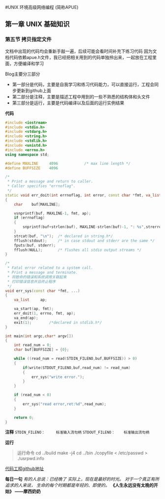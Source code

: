 #UNIX 环境高级网络编程 (简称APUE)
## 第一章 UNIX 基础知识
### 第五节 拷贝指定文件

文档中出现的代码均会重新手敲一遍，后续可能会看时间补充下练习代码
因为文档代码依赖apue.h文件，我已经把相关用到的代码单独拎出来，一起放在工程里面，方便编译和学习

Blog主要分三部分
- 第一部分是代码，主要是自我学习和练习代码能力，可以直接运行，工程会同步更新到github上面
- 第二部分是注释，主要是描述工程中用到的一些不熟悉的结构体和头文件
- 第三部分是运行，主要是代码编译以及后面的运行实例结果

**代码**

```c++
#include <iostream>
#include <stdio.h>
#include <stdarg.h>
#include <string.h>
#include <stdlib.h>
#include <unistd.h>
#include <errno.h>
using namespace std;

#define	MAXLINE	    4096			/* max line length */
#define	BUFFSIZE	4096

/*
 * Print a message and return to caller.
 * Caller specifies "errnoflag".
 */
static void err_doit(int errnoflag, int error, const char *fmt, va_list ap)
{
	char	buf[MAXLINE];

	vsnprintf(buf, MAXLINE-1, fmt, ap);
	if (errnoflag)
    {
		snprintf(buf+strlen(buf), MAXLINE-strlen(buf)-1, ": %s",strerror(error));
    }
	strcat(buf, "\n");  /* declared in string.h*/
	fflush(stdout);		/* in case stdout and stderr are the same */
	fputs(buf, stderr);
	fflush(NULL);		/* flushes all stdio output streams */
}

/*
 * Fatal error related to a system call.
 * Print a message and terminate.
 * 将致命的错误和系统调用关联起来
 * 打印错误信息并且终止程序
 */
void err_sys(const char *fmt, ...)
{
	va_list		ap;

	va_start(ap, fmt);
	err_doit(1, errno, fmt, ap);
	va_end(ap);
	exit(1);        /*declared in stdlib.h*/
}

int main(int argc,char* argv[])
{
    int read_num = 0;
    char buf[BUFFSIZE] = {0};

    while ((read_num = read(STDIN_FILENO,buf,BUFFSIZE)) > 0)
    {
        if(write(STDOUT_FILENO,buf,read_num) != read_num)
        {
            err_sys("write error.");
        }
    }

    if (read_num < 0)
    {
        err_sys("read error,ret:%d",read_num);
    }

    return 0;
}
```

**注释**
`STDIN_FILENO：     标准输入流句柄`
`STDOUT_FILENO：    标准输出流句柄`

**运行**
> 运行命令
> cd ../build
> make -j4
> cd ../bin
> ./copyfile < /etc/passwd > ./usrpwd.info




[代码工程github地址](https://github.com/YeaLiang/APUE_Upgrade/tree/main/chapter01/section05)



**每日一句**
*有的人总说：已经晚了*
*实际上，现在是最好的时光。*
*对于一个真正有所追求的人来说，*
*生命的每个时期都是年轻的、即使的。*
**《人生永远没有太晚的开始》 ——摩西奶奶**